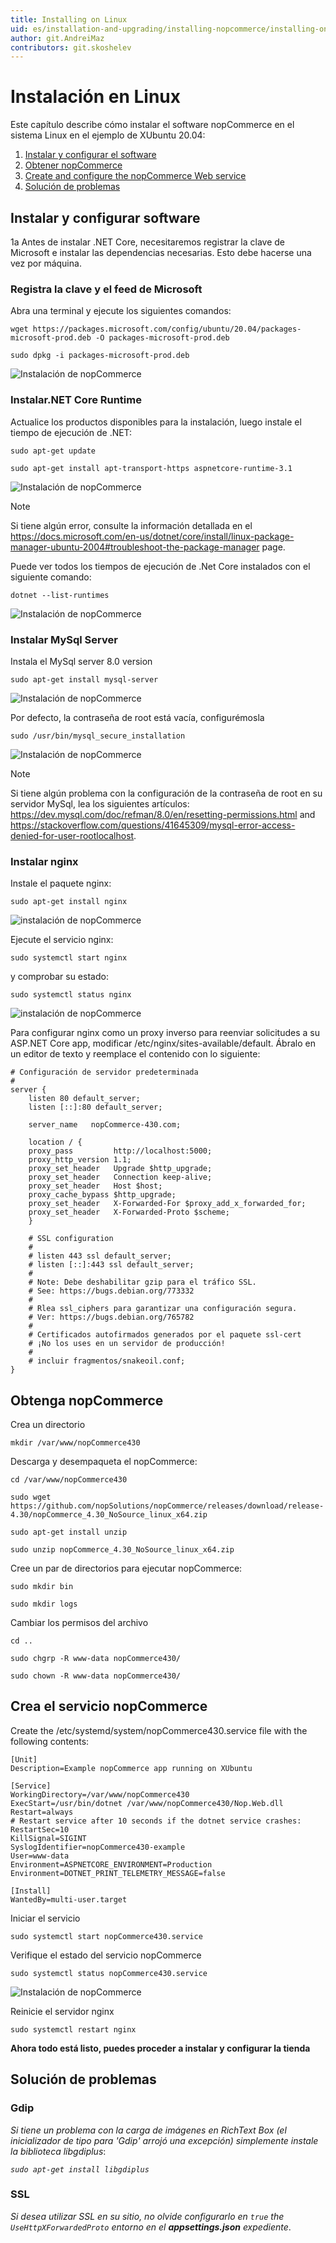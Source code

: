 ```yaml
---
title: Installing on Linux
uid: es/installation-and-upgrading/installing-nopcommerce/installing-on-linux
author: git.AndreiMaz
contributors: git.skoshelev
---
```


# Instalación en Linux

Este capítulo describe cómo instalar el software nopCommerce en el sistema Linux en el ejemplo de XUbuntu 20.04:

1. [Instalar y configurar el software](#install-and-configure-software)
1. [Obtener nopCommerce](#get-nopcommerce)
1. [Create and configure the nopCommerce Web service](#create-the-nopcommerce-service)
1. [Solución de problemas](#troubleshooting)

## Instalar y configurar software
1a
Antes de instalar .NET Core, necesitaremos registrar la clave de Microsoft e instalar las dependencias necesarias. Esto debe hacerse una vez por máquina.

### Registra la clave y el feed de Microsoft

Abra una terminal y ejecute los siguientes comandos:

`wget https://packages.microsoft.com/config/ubuntu/20.04/packages-microsoft-prod.deb -O packages-microsoft-prod.deb`

`sudo dpkg -i packages-microsoft-prod.deb`

![Instalación de nopCommerce](_static/installing-on-linux/register_key.jpg)

### Instalar.NET Core Runtime

Actualice los productos disponibles para la instalación, luego instale el tiempo de ejecución de .NET:

`sudo apt-get update`

`sudo apt-get install apt-transport-https aspnetcore-runtime-3.1`

![Instalación de nopCommerce](_static/installing-on-linux/net_core.jpg)

> [!NOTE]
>
> Si tiene algún error, consulte la información detallada en el https://docs.microsoft.com/en-us/dotnet/core/install/linux-package-manager-ubuntu-2004#troubleshoot-the-package-manager page.

Puede ver todos los tiempos de ejecución de .Net Core instalados con el siguiente comando:

`dotnet --list-runtimes`

![Instalación de nopCommerce](_static/installing-on-linux/list_runtimes.jpg)

### Instalar MySql Server

Instala el MySql server 8.0 version

`sudo apt-get install mysql-server`

![Instalación de nopCommerce](_static/installing-on-linux/install_mysql.jpg)

Por defecto, la contraseña de root está vacía, configurémosla

`sudo /usr/bin/mysql_secure_installation`

![Instalación de nopCommerce](_static/installing-on-linux/config_mysql.jpg)

> [!NOTE]
>
> Si tiene algún problema con la configuración de la contraseña de root en su servidor MySql, lea los siguientes artículos:
> https://dev.mysql.com/doc/refman/8.0/en/resetting-permissions.html and
https://stackoverflow.com/questions/41645309/mysql-error-access-denied-for-user-rootlocalhost.

### Instalar nginx

Instale el paquete nginx:

`sudo apt-get install nginx`

![instalación de nopCommerce](_static/installing-on-linux/install_nginx.jpg)

Ejecute el servicio nginx:

`sudo systemctl start nginx`

y comprobar su estado:

`sudo systemctl status nginx`

![instalación de nopCommerce](_static/installing-on-linux/status_nginx.jpg)

Para configurar nginx como un proxy inverso para reenviar solicitudes a su ASP.NET Core app, modificar /etc/nginx/sites-available/default. Ábralo en un editor de texto y reemplace el contenido con lo siguiente:

```
# Configuración de servidor predeterminada
#
server {
    listen 80 default_server;
    listen [::]:80 default_server;

    server_name   nopCommerce-430.com;

    location / {
    proxy_pass         http://localhost:5000;
    proxy_http_version 1.1;
    proxy_set_header   Upgrade $http_upgrade;
    proxy_set_header   Connection keep-alive;
    proxy_set_header   Host $host;
    proxy_cache_bypass $http_upgrade;
    proxy_set_header   X-Forwarded-For $proxy_add_x_forwarded_for;
    proxy_set_header   X-Forwarded-Proto $scheme;
    }

    # SSL configuration
    #
    # listen 443 ssl default_server;
    # listen [::]:443 ssl default_server;
    #
    # Note: Debe deshabilitar gzip para el tráfico SSL.
    # See: https://bugs.debian.org/773332
    #
    # Rlea ssl_ciphers para garantizar una configuración segura.
    # Ver: https://bugs.debian.org/765782
    #
    # Certificados autofirmados generados por el paquete ssl-cert
    # ¡No los uses en un servidor de producción!
    #
    # incluir fragmentos/snakeoil.conf;
}
```

## Obtenga nopCommerce

Crea un directorio

`mkdir /var/www/nopCommerce430`

Descarga y desempaqueta el nopCommerce:

`cd /var/www/nopCommerce430`

`sudo wget https://github.com/nopSolutions/nopCommerce/releases/download/release-4.30/nopCommerce_4.30_NoSource_linux_x64.zip`

`sudo apt-get install unzip`

`sudo unzip nopCommerce_4.30_NoSource_linux_x64.zip`

Cree un par de directorios para ejecutar nopCommerce:

`sudo mkdir bin`

`sudo mkdir logs`

Cambiar los permisos del archivo

`cd ..`

`sudo chgrp -R www-data nopCommerce430/`

`sudo chown -R www-data nopCommerce430/`

## Crea el servicio nopCommerce

Create the /etc/systemd/system/nopCommerce430.service file with the following contents:

```
[Unit]
Description=Example nopCommerce app running on XUbuntu

[Service]
WorkingDirectory=/var/www/nopCommerce430
ExecStart=/usr/bin/dotnet /var/www/nopCommerce430/Nop.Web.dll
Restart=always
# Restart service after 10 seconds if the dotnet service crashes:
RestartSec=10
KillSignal=SIGINT
SyslogIdentifier=nopCommerce430-example
User=www-data
Environment=ASPNETCORE_ENVIRONMENT=Production
Environment=DOTNET_PRINT_TELEMETRY_MESSAGE=false

[Install]
WantedBy=multi-user.target
```

Iniciar el servicio

`sudo systemctl start nopCommerce430.service`

Verifique el estado del servicio nopCommerce

`sudo systemctl status nopCommerce430.service`

![Instalación de nopCommerce](_static/installing-on-linux/status_nopCommerce.jpg)

Reinicie el servidor nginx

`sudo systemctl restart nginx`

**Ahora todo está listo, puedes proceder a instalar y configurar la tienda**

## Solución de problemas

### Gdip

*Si tiene un problema con la carga de imágenes en RichText Box (el inicializador de tipo para 'Gdip' arrojó una excepción) simplemente instale la biblioteca libgdiplus*:

*`sudo apt-get install libgdiplus`*

### SSL

*Si desea utilizar SSL en su sitio, no olvide configurarlo en `true` the `UseHttpXForwardedProto` entorno en el **appsettings.json** expediente*.
